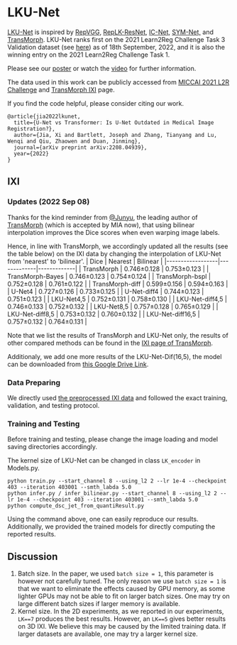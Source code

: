 # LKU-Net
[LKU-Net](https://arxiv.org/pdf/2208.04939.pdf) is inspired by [RepVGG](https://openaccess.thecvf.com/content/CVPR2021/html/Ding_RepVGG_Making_VGG-Style_ConvNets_Great_Again_CVPR_2021_paper.html), [RepLK-ResNet](https://openaccess.thecvf.com/content/CVPR2022/html/Ding_Scaling_Up_Your_Kernels_to_31x31_Revisiting_Large_Kernel_Design_CVPR_2022_paper.html), [IC-Net](https://github.com/zhangjun001/ICNet), [SYM-Net,](https://github.com/cwmok/Fast-Symmetric-Diffeomorphic-Image-Registration-with-Convolutional-Neural-Networks) and [TransMorph](https://github.com/junyuchen245/TransMorph_Transformer_for_Medical_Image_Registration). LKU-Net ranks first on the 2021 Learn2Reg Challenge Task 3 Validation dataset (see [here](https://learn2reg.grand-challenge.org/evaluation/task-3-validation/leaderboard/)) as of 18th September, 2022, and it is also the winning entry on the 2021 Learn2Reg Challenge Task 1.  

Please see our [poster](http://www.cs.bham.ac.uk/~duanj/slides/UNet-TransMorph.pdf) or watch the [video](http://www.cs.bham.ac.uk/~duanj/slides/UNet-TransMorph.mp4) for further information. 

The data used in this work can be publicly accessed from [MICCAI 2021 L2R Challenge](https://learn2reg.grand-challenge.org/) and [TransMorph IXI](https://github.com/junyuchen245/TransMorph_Transformer_for_Medical_Image_Registration/blob/main/IXI/TransMorph_on_IXI.md) page.

If you find the code helpful, please consider citing our work.

    @article{jia2022lkunet,
      title={U-Net vs Transformer: Is U-Net Outdated in Medical Image Registration?},
      author={Jia, Xi and Bartlett, Joseph and Zhang, Tianyang and Lu, Wenqi and Qiu, Zhaowen and Duan, Jinming},
      journal={arXiv preprint arXiv:2208.04939},
      year={2022}
    }

## IXI
### Updates (2022 Sep 08)

Thanks for the kind reminder from [@Junyu](https://github.com/junyuchen245), the leading author of [TransMorph](https://github.com/junyuchen245/TransMorph_Transformer_for_Medical_Image_Registration) (which is accepted by MIA now), that using bilinear interpolation improves the Dice scores when even warping image labels.

Hence, in line with TransMorph, we accordingly updated all the results (see the table below) on the IXI data by changing the interpolation of LKU-Net from 'nearest' to 'bilinear'.
| Dice             | Nearest     | Bilinear    |
|------------------|-------------|-------------|
| TransMorph       | 0.746±0.128 | 0.753±0.123 |
| TransMorph-Bayes | 0.746±0.123 | 0.754±0.124 |
| TransMorph-bspl  | 0.752±0.128 | 0.761±0.122 |
| TransMorph-diff  | 0.599±0.156 | 0.594±0.163 |
| U-Net4           | 0.727±0.126 | 0.733±0.125 |
| U-Net-diff4      | 0.744±0.123 | 0.751±0.123 |
| LKU-Net4,5       | 0.752±0.131 | 0.758±0.130 |
| LKU-Net-diff4,5  | 0.746±0.133 | 0.752±0.132 |
| LKU-Net8,5       | 0.757±0.128 | 0.765±0.129 |
| LKU-Net-diff8,5  | 0.753±0.132 | 0.760±0.132 |
| LKU-Net-diff16,5 | 0.757±0.132 | 0.764±0.131 |

Note that we list the results of TransMorph and LKU-Net only, the results of other compared methods can be found in the [IXI page of TransMorph](https://github.com/junyuchen245/TransMorph_Transformer_for_Medical_Image_Registration/blob/main/IXI/TransMorph_on_IXI.md).

Additionaly, we add one more results of the LKU-Net-Dif(16,5), the model can be downloaded from [this Google Drive Link](https://drive.google.com/file/d/1VzgsZuHoMxobO5CxKDNGcM46Q7_n5-FA/view?usp=sharing).

### Data Preparing
We directly used [the preprocessed IXI data](https://github.com/junyuchen245/TransMorph_Transformer_for_Medical_Image_Registration/blob/main/IXI/TransMorph_on_IXI.md) and followed the exact training, validation, and testing protocol.
### Training and Testing
Before training and testing, please change the image loading and model saving directories accordingly.

The kernel size of LKU-Net can be changed in  class `LK_encoder` in Models.py.

    python train.py --start_channel 8 --using_l2 2 --lr 1e-4 --checkpoint 403 --iteration 403001 --smth_labda 5.0
    python infer.py / infer_bilinear.py --start_channel 8 --using_l2 2 --lr 1e-4 --checkpoint 403 --iteration 403001 --smth_labda 5.0
    python compute_dsc_jet_from_quantiResult.py
Using the command above, one can easily reproduce our results.
Additionally, we provided the trained models for directly computing the reported results.

## Discussion
1) Batch size.
In the paper, we used `batch size = 1`, this parameter is however not carefully tuned. The only reason we use `batch size = 1`  is that we want to eliminate the effects caused by GPU memory, as some lighter GPUs may not be able to fit on larger batch sizes.
One may try on large different batch sizes if larger memory is available.
2) Kernel size.
In the 2D experiments, as we reported in our experiments, `LK==7`  produces the best results.
However, an `LK==5` gives better results on 3D IXI. We believe this may be caused by the limited training data. If larger datasets are available, one may try a larger kernel size.
